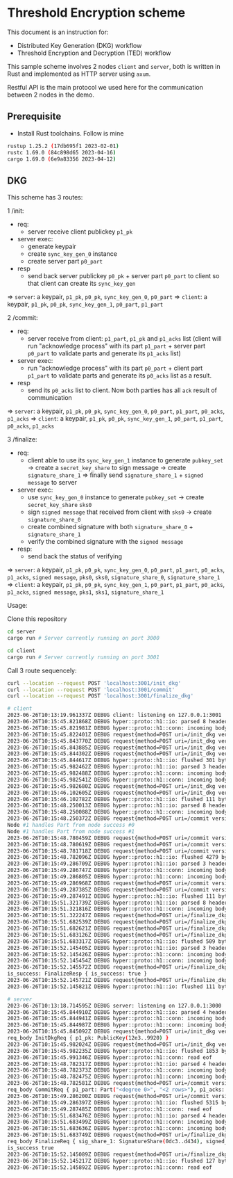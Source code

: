 # Threshold Encryption scheme

This document is an instruction for:

- Distributed Key Generation (DKG) workflow
- Threshold Encryption and Decryption (TED) workflow

This sample scheme involves 2 nodes `client` and `server`, both is written in Rust and implemented as HTTP server using `axum`.

Restful API is the main protocol we used here for the communication between 2 nodes in the demo.

## Prerequisite

- Install Rust toolchains. Follow is mine

```sh
rustup 1.25.2 (17db695f1 2023-02-01)
rustc 1.69.0 (84c898d65 2023-04-16)
cargo 1.69.0 (6e9a83356 2023-04-12)
```

## DKG

This scheme has 3 routes:

1 /init: 
- req: 
  - server receive client publickey `p1_pk`
- server exec:
  - generate keypair
  - create `sync_key_gen_0` instance
  - create server part `p0_part`
- resp
  - send back server publickey `p0_pk` + server part `p0_part` to client so that client can create its `sync_key_gen`

=> `server`: a keypair, `p1_pk`, `p0_pk`, `sync_key_gen_0`, `p0_part`
=> `client`: a keypair, `p1_pk`, `p0_pk`, `sync_key_gen_1`, `p0_part`, `p1_part`

2 /commit: 
- req:
  - server receive from client: `p1_part`, `p1_pk` and `p1_acks` list (client will run "acknowledge process" with its part `p1_part` + server part `p0_part` to validate parts and generate its `p1_acks` list)
- server exec:
    - run "acknowledge process" with its part `p0_part` + client part `p1_part` to validate parts and generate its `p0_acks` list as a result.
- resp
  - send its `p0_acks` list to client. Now both parties has all `ack` result of communication

=> `server`: a keypair, `p1_pk`, `p0_pk`, `sync_key_gen_0`, `p0_part`, `p1_part`, `p0_acks`, `p1_acks`
=> `client`: a keypair, `p1_pk`, `p0_pk`, `sync_key_gen_1`, `p0_part`, `p1_part`, `p0_acks`, `p1_acks`

3 /finalize:
- req:
  - client able to use its `sync_key_gen_1` instance to generate `pubkey_set` -> create a `secret_key_share` to sign message -> create `signature_share_1` => finally send `signature_share_1` + `signed message` to server
- server exec:
  - use `sync_key_gen_0` instance to generate `pubkey_set` -> create `secret_key_share` `sks0`
  - sign `signed message` that received from client with `sks0` -> create `signature_share_0`
  - create combined signature with both `signature_share_0` + `signature_share_1` 
  - verify the combined signature with the `signed message`
- resp:
  -  send back the status of verifying

=> `server`: a keypair, `p1_pk`, `p0_pk`, `sync_key_gen_0`, `p0_part`, `p1_part`, `p0_acks`, `p1_acks`, `signed message`, `pks0`, `sks0`, `signature_share_0`, `signature_share_1`
=> `client`: a keypair, `p1_pk`, `p0_pk`, `sync_key_gen_1`, `p0_part`, `p1_part`, `p0_acks`, `p1_acks`, `signed message`, `pks1`, `sks1`,  `signature_share_1`

Usage:

Clone this repository

```sh
cd server
cargo run # Server currently running on port 3000
```

```sh
cd client
cargo run # Server currently running on port 3001
```

Call 3 route sequencely:

```sh
curl --location --request POST 'localhost:3001/init_dkg'
curl --location --request POST 'localhost:3001/commit'
curl --location --request POST 'localhost:3001/finalize_dkg'
```

```sh
# client
2023-06-26T10:13:19.961337Z DEBUG client: listening on 127.0.0.1:3001
2023-06-26T10:15:45.821868Z DEBUG hyper::proto::h1::io: parsed 8 headers
2023-06-26T10:15:45.821981Z DEBUG hyper::proto::h1::conn: incoming body is empty
2023-06-26T10:15:45.822401Z DEBUG request{method=POST uri=/init_dkg version=HTTP/1.1}: tower_http::trace::on_request: started processing request
2023-06-26T10:15:45.843770Z DEBUG request{method=POST uri=/init_dkg version=HTTP/1.1}: reqwest::connect: starting new connection: http://127.0.0.1:3000/    
2023-06-26T10:15:45.843885Z DEBUG request{method=POST uri=/init_dkg version=HTTP/1.1}: hyper::client::connect::http: connecting to 127.0.0.1:3000
2023-06-26T10:15:45.844302Z DEBUG request{method=POST uri=/init_dkg version=HTTP/1.1}: hyper::client::connect::http: connected to 127.0.0.1:3000
2023-06-26T10:15:45.844617Z DEBUG hyper::proto::h1::io: flushed 301 bytes
2023-06-26T10:15:45.982462Z DEBUG hyper::proto::h1::io: parsed 3 headers
2023-06-26T10:15:45.982488Z DEBUG hyper::proto::h1::conn: incoming body is content-length (1743 bytes)
2023-06-26T10:15:45.982541Z DEBUG hyper::proto::h1::conn: incoming body completed
2023-06-26T10:15:45.982680Z DEBUG request{method=POST uri=/init_dkg version=HTTP/1.1}: hyper::client::pool: pooling idle connection for ("http", 127.0.0.1:3000)
2023-06-26T10:15:46.102605Z DEBUG request{method=POST uri=/init_dkg version=HTTP/1.1}: tower_http::trace::on_response: finished processing request latency=280 ms status=200
2023-06-26T10:15:46.102782Z DEBUG hyper::proto::h1::io: flushed 111 bytes
2023-06-26T10:15:48.250013Z DEBUG hyper::proto::h1::io: parsed 8 headers
2023-06-26T10:15:48.250088Z DEBUG hyper::proto::h1::conn: incoming body is empty
2023-06-26T10:15:48.250372Z DEBUG request{method=POST uri=/commit version=HTTP/1.1}: tower_http::trace::on_request: started processing request
Node #1 handles Part from node success #0
Node #1 handles Part from node success #1
2023-06-26T10:15:48.780459Z DEBUG request{method=POST uri=/commit version=HTTP/1.1}: reqwest::connect: starting new connection: http://127.0.0.1:3000/    
2023-06-26T10:15:48.780619Z DEBUG request{method=POST uri=/commit version=HTTP/1.1}: hyper::client::connect::http: connecting to 127.0.0.1:3000
2023-06-26T10:15:48.781718Z DEBUG request{method=POST uri=/commit version=HTTP/1.1}: hyper::client::connect::http: connected to 127.0.0.1:3000
2023-06-26T10:15:48.782096Z DEBUG hyper::proto::h1::io: flushed 4279 bytes
2023-06-26T10:15:49.286709Z DEBUG hyper::proto::h1::io: parsed 3 headers
2023-06-26T10:15:49.286747Z DEBUG hyper::proto::h1::conn: incoming body is content-length (5205 bytes)
2023-06-26T10:15:49.286805Z DEBUG hyper::proto::h1::conn: incoming body completed
2023-06-26T10:15:49.286968Z DEBUG request{method=POST uri=/commit version=HTTP/1.1}: hyper::client::pool: pooling idle connection for ("http", 127.0.0.1:3000)
2023-06-26T10:15:49.287385Z DEBUG request{method=POST uri=/commit version=HTTP/1.1}: tower_http::trace::on_response: finished processing request latency=1037 ms status=200
2023-06-26T10:15:49.287491Z DEBUG hyper::proto::h1::io: flushed 111 bytes
2023-06-26T10:15:51.321739Z DEBUG hyper::proto::h1::io: parsed 8 headers
2023-06-26T10:15:51.321816Z DEBUG hyper::proto::h1::conn: incoming body is empty
2023-06-26T10:15:51.322247Z DEBUG request{method=POST uri=/finalize_dkg version=HTTP/1.1}: tower_http::trace::on_request: started processing request
2023-06-26T10:15:51.682539Z DEBUG request{method=POST uri=/finalize_dkg version=HTTP/1.1}: reqwest::connect: starting new connection: http://127.0.0.1:3000/    
2023-06-26T10:15:51.682621Z DEBUG request{method=POST uri=/finalize_dkg version=HTTP/1.1}: hyper::client::connect::http: connecting to 127.0.0.1:3000
2023-06-26T10:15:51.683126Z DEBUG request{method=POST uri=/finalize_dkg version=HTTP/1.1}: hyper::client::connect::http: connected to 127.0.0.1:3000
2023-06-26T10:15:51.683317Z DEBUG hyper::proto::h1::io: flushed 509 bytes
2023-06-26T10:15:52.145405Z DEBUG hyper::proto::h1::io: parsed 3 headers
2023-06-26T10:15:52.145426Z DEBUG hyper::proto::h1::conn: incoming body is content-length (19 bytes)
2023-06-26T10:15:52.145454Z DEBUG hyper::proto::h1::conn: incoming body completed
2023-06-26T10:15:52.145572Z DEBUG request{method=POST uri=/finalize_dkg version=HTTP/1.1}: hyper::client::pool: pooling idle connection for ("http", 127.0.0.1:3000)
is_success: FinalizeResp { is_success: true }
2023-06-26T10:15:52.145721Z DEBUG request{method=POST uri=/finalize_dkg version=HTTP/1.1}: tower_http::trace::on_response: finished processing request latency=823 ms status=200
2023-06-26T10:15:52.145821Z DEBUG hyper::proto::h1::io: flushed 111 bytes
```

```sh
# server
2023-06-26T10:13:18.714595Z DEBUG server: listening on 127.0.0.1:3000
2023-06-26T10:15:45.844910Z DEBUG hyper::proto::h1::io: parsed 4 headers
2023-06-26T10:15:45.844941Z DEBUG hyper::proto::h1::conn: incoming body is content-length (186 bytes)
2023-06-26T10:15:45.844987Z DEBUG hyper::proto::h1::conn: incoming body completed
2023-06-26T10:15:45.845092Z DEBUG request{method=POST uri=/init_dkg version=HTTP/1.1}: tower_http::trace::on_request: started processing request
req_body InitDkgReq { p1_pk: PublicKey(12e3..9920) }
2023-06-26T10:15:45.982024Z DEBUG request{method=POST uri=/init_dkg version=HTTP/1.1}: tower_http::trace::on_response: finished processing request latency=136 ms status=200
2023-06-26T10:15:45.982235Z DEBUG hyper::proto::h1::io: flushed 1853 bytes
2023-06-26T10:15:45.991346Z DEBUG hyper::proto::h1::conn: read eof
2023-06-26T10:15:48.782317Z DEBUG hyper::proto::h1::io: parsed 4 headers
2023-06-26T10:15:48.782373Z DEBUG hyper::proto::h1::conn: incoming body is content-length (4165 bytes)
2023-06-26T10:15:48.782475Z DEBUG hyper::proto::h1::conn: incoming body completed
2023-06-26T10:15:48.782581Z DEBUG request{method=POST uri=/commit version=HTTP/1.1}: tower_http::trace::on_request: started processing request
req_body CommitReq { p1_part: Part("<degree 0>", "<2 rows>"), p1_acks: [Ack(0, "<2 values>"), Ack(1, "<2 values>")] }
2023-06-26T10:15:49.286200Z DEBUG request{method=POST uri=/commit version=HTTP/1.1}: tower_http::trace::on_response: finished processing request latency=503 ms status=200
2023-06-26T10:15:49.286397Z DEBUG hyper::proto::h1::io: flushed 5315 bytes
2023-06-26T10:15:49.287485Z DEBUG hyper::proto::h1::conn: read eof
2023-06-26T10:15:51.683476Z DEBUG hyper::proto::h1::io: parsed 4 headers
2023-06-26T10:15:51.683499Z DEBUG hyper::proto::h1::conn: incoming body is content-length (390 bytes)
2023-06-26T10:15:51.683636Z DEBUG hyper::proto::h1::conn: incoming body completed
2023-06-26T10:15:51.683749Z DEBUG request{method=POST uri=/finalize_dkg version=HTTP/1.1}: tower_http::trace::on_request: started processing request
req_body FinalizeReq { sig_share_1: SignatureShare(0dc3..d434), signed_msg_1: "Sign this" }
is_success true
2023-06-26T10:15:52.145089Z DEBUG request{method=POST uri=/finalize_dkg version=HTTP/1.1}: tower_http::trace::on_response: finished processing request latency=461 ms status=200
2023-06-26T10:15:52.145217Z DEBUG hyper::proto::h1::io: flushed 127 bytes
2023-06-26T10:15:52.145892Z DEBUG hyper::proto::h1::conn: read eof
```